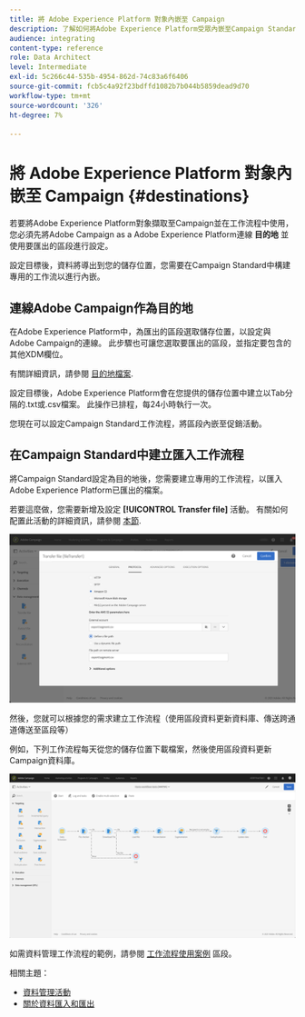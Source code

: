```yaml
---
title: 將 Adobe Experience Platform 對象內嵌至 Campaign
description: 了解如何將Adobe Experience Platform受眾內嵌至Campaign Standard。
audience: integrating
content-type: reference
role: Data Architect
level: Intermediate
exl-id: 5c266c44-535b-4954-862d-74c83a6f6406
source-git-commit: fcb5c4a92f23bdffd1082b7b044b5859dead9d70
workflow-type: tm+mt
source-wordcount: '326'
ht-degree: 7%

---
```


# 將 Adobe Experience Platform 對象內嵌至 Campaign {#destinations}

若要將Adobe Experience Platform對象擷取至Campaign並在工作流程中使用，您必須先將Adobe Campaign as a Adobe Experience Platform連線 **目的地** 並使用要匯出的區段進行設定。

設定目標後，資料將導出到您的儲存位置，您需要在Campaign Standard中構建專用的工作流以進行內嵌。

## 連線Adobe Campaign作為目的地

在Adobe Experience Platform中，為匯出的區段選取儲存位置，以設定與Adobe Campaign的連線。 此步驟也可讓您選取要匯出的區段，並指定要包含的其他XDM欄位。

有關詳細資訊，請參閱 [目的地檔案](https://experienceleague.adobe.com/docs/experience-platform/destinations/catalog/email-marketing/adobe-campaign.html).

設定目標後，Adobe Experience Platform會在您提供的儲存位置中建立以Tab分隔的.txt或.csv檔案。 此操作已排程，每24小時執行一次。

您現在可以設定Campaign Standard工作流程，將區段內嵌至促銷活動。

## 在Campaign Standard中建立匯入工作流程

將Campaign Standard設定為目的地後，您需要建立專用的工作流程，以匯入Adobe Experience Platform已匯出的檔案。

若要這麼做，您需要新增及設定 **[!UICONTROL Transfer file]** 活動。 有關如何配置此活動的詳細資訊，請參閱 [本節](../../automating/using/transfer-file.md).

![](assets/rtcdp-transfer-file.png)

然後，您就可以根據您的需求建立工作流程（使用區段資料更新資料庫、傳送跨通道傳送至區段等）

例如，下列工作流程每天從您的儲存位置下載檔案，然後使用區段資料更新Campaign資料庫。

![](assets/rtcdp-workflow.png)

如需資料管理工作流程的範例，請參閱 [工作流程使用案例](../../automating/using/about-workflow-use-cases.md#management) 區段。

相關主題：

* [資料管理活動](../../automating/using/about-data-management-activities.md)
* [關於資料匯入和匯出](../../automating/using/about-data-import-and-export.md)
